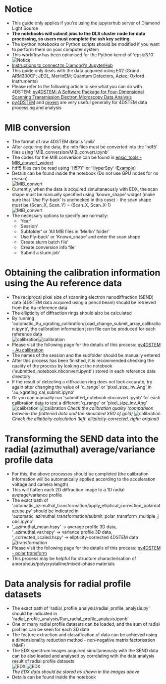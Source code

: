 # Notice
- This guide only applies if you're using the jupyterhub server of Diamond Light Source
- __The notebooks will submit jobs to the DLS cluster node for data processing, so users must complete the ssh key setting__
- The ipython notebooks or Python scripts should be modified if you want to perform them on your computer system
- This workflow has been optimised for the Python kernel of 'epsic3.10'  
![Notice](img/jupyterhub_kernel.png)
- [Instructions to connect to Diamond's JupyterHub](https://diamondlightsource.atlassian.net/wiki/spaces/EPSICWEB/pages/167346199/Instructions+to+connect+to+Diamond+s+JupyterHub)
- This guide only deals with the data acquired using E02 (Grand ARM300CF; JEOL, MerlinEM; Quantum Detectors, Aztec; Oxford Instruments)
- Please refer to the following article to see what you can do with 4DSTEM: [py4DSTEM: A Software Package for Four-Dimensional Scanning Transmission Electron Microscopy Data Analysis](https://dx.doi.org/10.1017/S1431927621000477)
- [py4DSTEM](https://github.com/py4dstem/py4DSTEM) and [pyxem](https://github.com/pyxem/pyxem?tab=readme-ov-file) are very useful generally for 4DSTEM data processing and analysis

# MIB conversion
- The format of raw 4DSTEM data is '.mib'
- After acquiring the data, the mib files must be converted into the 'hdf5' files using 'MIB_conversion/MIB_convert.ipynb'
- The codes for the MIB conversion can be found in [epsic_tools - MIB_convert_widget](https://github.com/ePSIC-DLS/epsic_tools/tree/master/epsic_tools/mib2hdfConvert/MIB_convert_widget/scripts)
- hdf5 files can be read using 'H5PY' or 'HyperSpy' ([Example](https://github.com/jinseuk56/User-Notebooks/blob/master/ePSIC_Standard_Notebooks/automatic_Au_xgrating_calibration/au_xgrating_cal_submit.ipynb))
- Details can be found inside the notebook (Do not use GPU nodes for no reason)  
![MIB_convert](img/mib_conversion.png)
- Currently, when the data is acquired simultaneously with EDX, the scan shape must be manually specified using 'known_shape' widget (make sure that 'Use Fly-back' is unchecked in this case) - the scan shape must be (Scan_X, Scan_Y) = (Scan_X, Scan_X-1)  
![MIB_convert](img/known_shape.png)
- The necessary options to specify are normally:  
    - 'Year'
    - 'Session'
    - 'Subfolder' or 'All MIB files in 'Merlin' folder'
    - 'Use Fly-back' or 'Known_shape' and enter the scan shape
    - 'Create slurm batch file'
    - 'Create conversion info file'
    - 'Submit a slurm job'
# Obtaining the calibration information using the Au reference data
- The reciprocal pixel size of scanning electron nanodiffraction (SEND) data (4DSTEM data acquired using a pencil beam) should be retrieved from the Au reference data
- The ellipticity of diffraction rings should also be calculated
- By running 'automatic_Au_xgrating_calibration/Load_change_submit_array_calibration.ipynb', the calibration information json file can be produced for each reference data  
![calibration](img/au_calibration.png)![calibration](img/au_calibration_json.png)
- Please visit the following page for the details of this process: [py4DSTEM - Au calibration](https://github.com/ePSIC-DLS/Hyperspy_Workshop_2024/blob/main/py4DSTEM/orientation_01_AuAgPd_wire.ipynb)
- The names of the session and the subfolder should be manually entered
- After this process has been finished, it is recommended checking the quality of the process by looking at the notebook ('submitted_notebook.nbconvert.ipynb') stored in each reference data directory
- If the result of detecting a diffraction ring does not look accurate, try again after changing the value of 'q_range' or 'pixel_size_inv_Ang' in 'au_xgrating_cal_submit.ipynb'
- Or you can manually run 'submitted_notebook.nbconvert.ipynb' for each calibration data to test a different 'q_range' or 'pixel_size_inv_Ang'  
![calibration](img/au_calibration_notebook.png)
![calibration](img/au_calibration_result.png)
*Check the calibration quality (comparison between the flattened data and the simulated XRD of gold)*
![calibration](img/ellipticity_correction.png)
*Check the ellipticity calculation (left: ellipticity-corrected, right: original)*
# Transforming the SEND data into the radial (azimuthal) average/variance profile data
- For this, the above processes should be completed (the calibration information will be automatically applied according to the acceleration voltage and camera length)
- This will flatten each 2D diffraction image to a 1D radial average/variance profile
- The exact path of 'automatic_azimuthal_transformation/apply_elliptical_correction_polardatacube.py' should be indicated in 'automatic_azimuthal_transformation/submit_polar_transform_multiple_jobs.ipynb'
- '_azimuthal_mean.hspy' -> average profile 3D data, '_azimuthal_var.hspy' -> variance profile 3D data, '_corrected_scaled.hspy' -> ellpticity-corrected 4DSTEM data  
![transformation](img/radial_files.png)
- Please visit the following page for the details of this process: [py4DSTEM - polar transform](https://github.com/py4dstem/py4DSTEM/blob/dev/py4DSTEM/process/polar/polar_analysis.py)
- This process may be helpful for structure characterisation of amorphous/polycrystalline/mixed-phase materials
# Data analysis for radial profile datasets
- The exact path of 'radial_profile_analysis/radial_profile_analysis.py' should be indicated in 'radial_profile_analysis/Run_radial_profile_analysis.ipynb'
- One or many radial profile datasets can be loaded, and the sum of radial profiles can be seen for each 3D data
- The feature extraction and classification of data can be achieved using a dimensionality reduction method - non-negative matrix factorisation (NMF)
- The EDX spectrum images acquired simultaneously with the SEND data can be also loaded and analysed by correlating with the data analysis result of radial profile datasets  
![EDX](img/EDX_path.png) ![EDX](img/EDX_data.png)  
*The EDX data should be stored as shown in the images above*
- Details can be found inside the notebook
